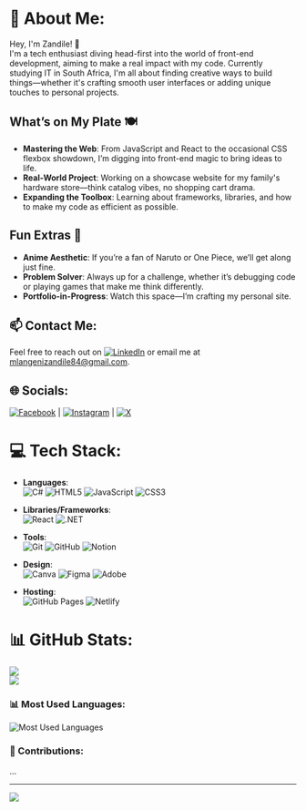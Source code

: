 # 💫 About Me:
Hey, I'm Zandile! 👋<br>
I'm a tech enthusiast diving head-first into the world of front-end development, aiming to make a real impact with my code. Currently studying IT in South Africa, I'm all about finding creative ways to build things—whether it's crafting smooth user interfaces or adding unique touches to personal projects.

## What’s on My Plate 🍽️
- **Mastering the Web**: From JavaScript and React to the occasional CSS flexbox showdown, I’m digging into front-end magic to bring ideas to life.
- **Real-World Project**: Working on a showcase website for my family's hardware store—think catalog vibes, no shopping cart drama.
- **Expanding the Toolbox**: Learning about frameworks, libraries, and how to make my code as efficient as possible.

## Fun Extras 🌌
- **Anime Aesthetic**: If you’re a fan of Naruto or One Piece, we’ll get along just fine.
- **Problem Solver**: Always up for a challenge, whether it’s debugging code or playing games that make me think differently.
- **Portfolio-in-Progress**: Watch this space—I’m crafting my personal site. 

## 📫 Contact Me:
Feel free to reach out on [![LinkedIn](https://img.shields.io/badge/LinkedIn-%230077B5.svg?style=for-the-badge&logo=linkedin&logoColor=white)](https://linkedin.com/in/ZandileMlangeni) or email me at [mlangenizandile84@gmail.com](mailto:mlangenizandile84@gmail.com).

## 🌐 Socials:
[![Facebook](https://img.shields.io/badge/Facebook-%231877F2.svg?style=for-the-badge&logo=Facebook&logoColor=white)](https://facebook.com/ZeeMlangeni) | [![Instagram](https://img.shields.io/badge/Instagram-%23E4405F.svg?style=for-the-badge&logo=Instagram&logoColor=white)](https://instagram.com/zeeicygirl) | [![X](https://img.shields.io/badge/X-black.svg?style=for-the-badge&logo=X&logoColor=white)](https://x.com/Zee❄️❄️icygirl)

# 💻 Tech Stack:
- **Languages**:  
  ![C#](https://img.shields.io/badge/c%23-%23239120.svg?style=for-the-badge&logo=csharp&logoColor=white) 
  ![HTML5](https://img.shields.io/badge/html5-%23E34F26.svg?style=for-the-badge&logo=html5&logoColor=white) 
  ![JavaScript](https://img.shields.io/badge/javascript-%23323330.svg?style=for-the-badge&logo=javascript&logoColor=%23F7DF1E) 
  ![CSS3](https://img.shields.io/badge/css3-%231572B6.svg?style=for-the-badge&logo=css3&logoColor=white)

- **Libraries/Frameworks**:  
  ![React](https://img.shields.io/badge/react-%2320232a.svg?style=for-the-badge&logo=react&logoColor=%2361DAFB) 
  ![.NET](https://img.shields.io/badge/.NET-512BD4?style=for-the-badge&logo=dotnet&logoColor=white)

- **Tools**:  
  ![Git](https://img.shields.io/badge/git-%23F05033.svg?style=for-the-badge&logo=git&logoColor=white) 
  ![GitHub](https://img.shields.io/badge/github-%23121011.svg?style=for-the-badge&logo=github&logoColor=white) 
  ![Notion](https://img.shields.io/badge/notion-%23000000.svg?style=for-the-badge&logo=notion&logoColor=white)

- **Design**:  
  ![Canva](https://img.shields.io/badge/Canva-%2300C4CC.svg?style=for-the-badge&logo=Canva&logoColor=white) 
  ![Figma](https://img.shields.io/badge/figma-%23F24E1E.svg?style=for-the-badge&logo=figma&logoColor=white) 
  ![Adobe](https://img.shields.io/badge/adobe-%23FF0000.svg?style=for-the-badge&logo=adobe&logoColor=white)

- **Hosting**:  
  ![GitHub Pages](https://img.shields.io/badge/GitHub_Pages-%23327FC7.svg?style=for-the-badge&logo=github&logoColor=white) 
  ![Netlify](https://img.shields.io/badge/netlify-%23000000.svg?style=for-the-badge&logo=netlify&logoColor=#00C7B7)

# 📊 GitHub Stats:
![](https://github-readme-stats.vercel.app/api?username=ZeeMlangeni&theme=transparent&hide_border=true&include_all_commits=true&count_private=true)<br/>
![](https://github-readme-streak-stats.herokuapp.com/?user=ZeeMlangeni&theme=transparent&hide_border=true)<br/>

### 📊 Most Used Languages:
![Most Used Languages](https://github-readme-stats.vercel.app/api/top-langs/?username=ZeeMlangeni&theme=transparent&hide_border=true&include_all_commits=true&count_private=true&layout=compact)

### 🤝 Contributions:
...

---
[![](https://visitcount.itsvg.in/api?id=ZeeMlangeni&icon=0&color=10)](https://visitcount.itsvg.in)
